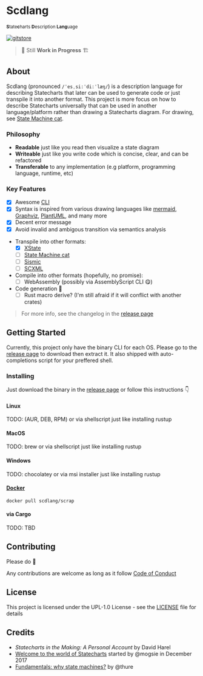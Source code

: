 # Scdlang
<sup>**S**tate**c**harts **D**escription **Lang**uage</sup><br>

[![gitstore](https://enjoy.gitstore.app/repositories/badge-DrSensor/scdlang.svg)](https://enjoy.gitstore.app/repositories/DrSensor/scdlang)

> 🚧 Still **Work in Progress** 🏗️

## About
Scdlang (pronounced `/ˈesˌsi:ˈdi:ˈlæŋ/`) is a description language for describing Statecharts that later can be used to generate code or just transpile it into another format. This project is more focus on how to describe Statecharts universally that can be used in another language/platform rather than drawing a Statecharts diagram. For drawing, see [State Machine cat][].

### Philosophy
- **Readable** just like you read then visualize a state diagram
- **Writeable** just like you write code which is concise, clear, and can be refactored
- **Transferable** to any implementation (e.g platform, programming language, runtime, etc)

### Key Features
- [x] Awesome [CLI](packages/cli/README.md)
- [x] Syntax is inspired from various drawing languages like [mermaid][], [Graphviz][], [PlantUML][], and many more
- [x] Decent error message
- [x] Avoid invalid and ambigous transition via semantics analysis
- Transpile into other formats:
  - [x] [XState](https://xstate.js.org/docs/)
  - [ ] [State Machine cat][]
  - [ ] [Sismic](https://sismic.readthedocs.io/en/latest/)
  - [ ] [SCXML](https://www.w3.org/TR/scxml/)
- Compile into other formats (hopefully, no promise):
  - [ ] WebAssembly (possibly via AssemblyScript CLI 😋)
- Code generation 🤔
  - [ ] Rust macro derive? (I'm still afraid if it will conflict with another crates)

> For more info, see the changelog in the [release page][]

## Getting Started
Currently, this project only have the binary CLI for each OS. Please go to the [release page][] to download then extract it. It also shipped with auto-completions script for your preffered shell.

### Installing
Just download the binary in the [release page][] or follow this instructions 👇

#### Linux
TODO: (AUR, DEB, RPM) or via shellscript just like installing rustup

#### MacOS
TODO: brew or via shellscript just like installing rustup

#### Windows
TODO: chocolatey or via msi installer just like installing rustup

#### [Docker](https://hub.docker.com/r/scdlang/scrap)
```console
docker pull scdlang/scrap
```

#### via Cargo
TODO: TBD

## Contributing
<!-- TODO: add proper CONTRIBUTING.md alongs with ARCHITECTURE.md and github template for issues & pull_request -->
Please do 🥺

Any contributions are welcome as long as it follow [Code of Conduct](CODE_OF_CONDUCT.md)

## License

This project is licensed under the UPL-1.0 License - see the [LICENSE](LICENSE) file for details

## Credits

- *Statecharts in the Making: A Personal Account* by David Harel
- [Welcome to the world of Statecharts](https://statecharts.github.io/) started by @mogsie in December 2017
- [Fundamentals: why state machines?](https://gist.github.com/thure/dcffc30117b9a9800084) by @thure

[Graphviz]: https://www.graphviz.org/
[PlantUML]: http://plantuml.com/state-diagram
[mermaid]: https://mermaidjs.github.io/
[State Machine cat]: https://github.com/sverweij/state-machine-ca
[release page]: https://github.com/DrSensor/scdlang/releases